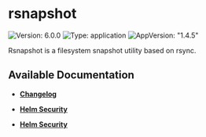 # rsnapshot

![Version: 6.0.0](https://img.shields.io/badge/Version-6.0.0-informational?style=flat-square) ![Type: application](https://img.shields.io/badge/Type-application-informational?style=flat-square) ![AppVersion: "1.4.5"](https://img.shields.io/badge/AppVersion-"1.4.5"-informational?style=flat-square)

Rsnapshot is a filesystem snapshot utility based on rsync.

## Available Documentation

- [**Changelog**](CHANGELOG)

- [**Helm Security**](container-security)

- [**Helm Security**](helm-security)

